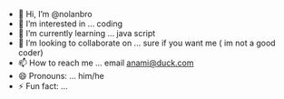 - 👋 Hi, I’m @nolanbro
- 👀 I’m interested in ... coding
- 🌱 I’m currently learning ... java script
- 💞️ I’m looking to collaborate on ... sure if you want me ( im not a good coder)
- 📫 How to reach me ... email anami@duck.com
- 😄 Pronouns: ... him/he
- ⚡ Fun fact: ...

<!---
nolanbro/nolanbro is a ✨ special ✨ repository because its `README.md` (this file) appears on your GitHub profile.
You can click the Preview link to take a look at your changes.
--->
